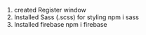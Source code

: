 1. created Register window
2. Installed Sass (.scss) for styling npm i sass
3. Installed firebase npm i firebase
